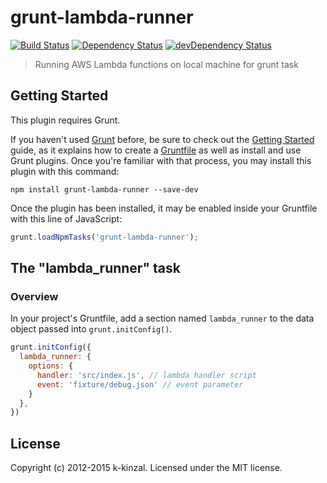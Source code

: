 # grunt-lambda-runner

[![Build Status](https://travis-ci.org/k-kinzal/grunt-lambda-runner.svg)](https://travis-ci.org/k-kinzal/grunt-lambda-runner)
[![Dependency Status](https://david-dm.org/k-kinzal/grunt-lambda-runner.svg)](https://david-dm.org/k-kinzal/grunt-lambda-runner)
[![devDependency Status](https://david-dm.org/k-kinzal/grunt-lambda-runner/dev-status.svg)](https://david-dm.org/k-kinzal/grunt-lambda-runner#info=devDependencies)

> Running AWS Lambda functions on local machine for grunt task

## Getting Started
This plugin requires Grunt.

If you haven't used [Grunt](http://gruntjs.com/) before, be sure to check out the [Getting Started](http://gruntjs.com/getting-started) guide, as it explains how to create a [Gruntfile](http://gruntjs.com/sample-gruntfile) as well as install and use Grunt plugins. Once you're familiar with that process, you may install this plugin with this command:

```shell
npm install grunt-lambda-runner --save-dev
```

Once the plugin has been installed, it may be enabled inside your Gruntfile with this line of JavaScript:

```js
grunt.loadNpmTasks('grunt-lambda-runner');
```

## The "lambda_runner" task

### Overview
In your project's Gruntfile, add a section named `lambda_runner` to the data object passed into `grunt.initConfig()`.


```js
grunt.initConfig({
  lambda_runner: {
    options: {
      handler: 'src/index.js', // lambda handler script
      event: 'fixture/debug.json' // event parameter
    }
  },
})
```

## License
Copyright (c) 2012-2015 k-kinzal. Licensed under the MIT license.